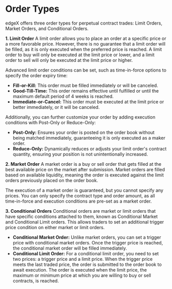 # Order Types

edgeX offers three order types for perpetual contract trades: Limit Orders, Market Orders, and Conditional Orders.

**1. Limit Order** A limit order allows you to place an order at a specific price or a more favorable price. However, there is no guarantee that a limit order will be filled, as it is only executed when the preferred price is reached. A limit order to buy will only be executed at the limit price or lower, and a limit order to sell will only be executed at the limit price or higher.

Advanced limit order conditions can be set, such as time-in-force options to specify the order expiry time:

* **Fill-or-Kill:** This order must be filled immediately or will be canceled.
* **Good-Till-Time:** This order remains effective until fulfilled or until the maximum default period of 4 weeks is reached.
* **Immediate-or-Cancel:** This order must be executed at the limit price or better immediately, or it will be canceled.

Additionally, you can further customize your order by adding execution conditions with Post-Only or Reduce-Only:

* **Post-Only:** Ensures your order is posted on the order book without being matched immediately, guaranteeing it is only executed as a maker order.
* **Reduce-Only:** Dynamically reduces or adjusts your limit order's contract quantity, ensuring your position is not unintentionally increased.



**2. Market Order** A market order is a buy or sell order that gets filled at the best available price on the market after submission. Market orders are filled based on available liquidity, meaning the order is executed against the limit orders previously placed on the order book.

The execution of a market order is guaranteed, but you cannot specify any prices. You can only specify the contract type and order amount, as all time-in-force and execution conditions are pre-set as a market order.



**3. Conditional Orders** Conditional orders are market or limit orders that have specific conditions attached to them, known as Conditional Market and Conditional Limit orders. This allows traders to set an additional trigger price condition on either market or limit orders.

* **Conditional Market Order:** Unlike market orders, you can set a trigger price with conditional market orders. Once the trigger price is reached, the conditional market order will be filled immediately.
* **Conditional Limit Order:** For a conditional limit order, you need to set two prices: a trigger price and a limit price. When the trigger price meets the last traded price, the order is submitted to the order book to await execution. The order is executed when the limit price, the maximum or minimum price at which you are willing to buy or sell contracts, is reached.
